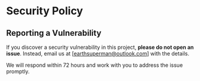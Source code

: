 # Security Policy

## Reporting a Vulnerability

If you discover a security vulnerability in this project, **please do not open an issue**. Instead, email us at [earthsuperman@outlook.com] with the details.

We will respond within 72 hours and work with you to address the issue promptly.
